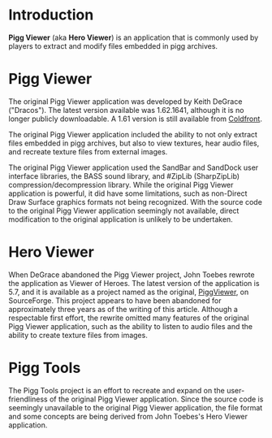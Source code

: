 # Introduction #

**Pigg Viewer** (aka **Hero Viewer**) is an application that is commonly used by players to extract and modify files embedded in pigg archives.


# Pigg Viewer #

The original Pigg Viewer application was developed by Keith DeGrace ("Dracos").  The latest version available was 1.62.1641, although it is no longer publicly downloadable.  A 1.61 version is still available from [Coldfront](http://coh.coldfront.net/index.php/content/view/339/58/).

The original Pigg Viewer application included the ability to not only extract files embedded in pigg archives, but also to view textures, hear audio files, and recreate texture files from external images.

The original Pigg Viewer application used the SandBar and SandDock user interface libraries, the BASS sound library, and #ZipLib (SharpZipLib) compression/decompression library.  While the original Pigg Viewer application is powerful, it did have some limitations, such as non-Direct Draw Surface graphics formats not being recognized.  With the source code to the original Pigg Viewer application seemingly not available, direct modification to the original application is unlikely to be undertaken.

# Hero Viewer #

When DeGrace abandoned the Pigg Viewer project, John Toebes rewrote the application as Viewer of Heroes.  The latest version of the application is 5.7, and it is available as a project named as the original, [PiggViewer](http://sourceforge.net/projects/piggviewer/), on SourceForge.  This project appears to have been abandoned for approximately three years as of the writing of this article.  Although a respectable first effort, the rewrite omitted many features of the original Pigg Viewer application, such as the ability to listen to audio files and the ability to create texture files from images.

# Pigg Tools #

The Pigg Tools project is an effort to recreate and expand on the user-friendliness of the original Pigg Viewer application.  Since the source code is seemingly unavailable to the original Pigg Viewer application, the file format and some concepts are being derived from John Toebes's Hero Viewer application.